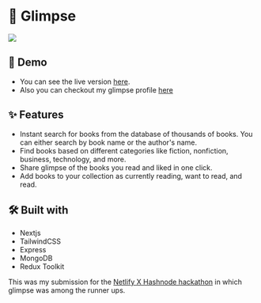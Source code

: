 # 📕 Glimpse
<img src="https://user-images.githubusercontent.com/47467468/156428564-6426ee45-085a-4db6-9d5c-fe7ed2243046.png" />

## 🚀 Demo
- You can see the live version [here](https://glimpseapp.netlify.app).
- Also you can checkout my glimpse profile [here](https://glimpseapp.netlify.app/profile/62185ec259dc133d1a0080e3)

## ✨ Features
- Instant search for books from the database of thousands of books. You can either search by book name or the author's name.
- Find books based on different categories like fiction, nonfiction, business, technology, and more.
- Share glimpse of the books you read and liked in one click. 
- Add books to your collection as currently reading, want to read, and read. 

## 🛠 Built with
- Nextjs
- TailwindCSS
- Express
- MongoDB
- Redux Toolkit

This was my submission for the [Netlify X Hashnode hackathon](https://townhall.hashnode.com/netlify-x-hashnode-hackathon-winners) in which glimpse was among the runner ups.

